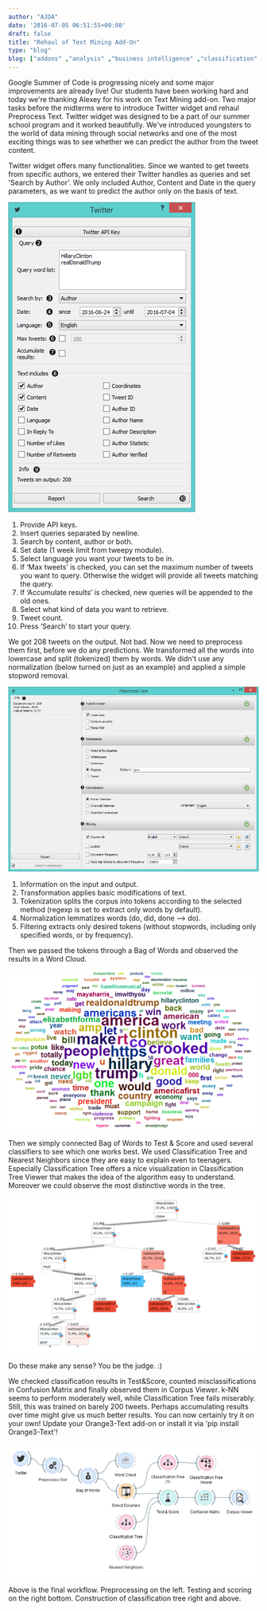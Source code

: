 ```yaml
---
author: "AJDA"
date: '2016-07-05 06:51:55+00:00'
draft: false
title: "Rehaul of Text Mining Add-On"
type: "blog"
blog: ["addons" ,"analysis" ,"business intelligence" ,"classification" ,"examples"  ,"orange3" ,"preprocessing" ,"text mining" ]
---
```


Google Summer of Code is progressing nicely and some major improvements are already live! Our students have been working hard and today we're thanking Alexey for his work on Text Mining add-on. Two major tasks before the midterms were to introduce Twitter widget and rehaul Preprocess Text. Twitter widget was designed to be a part of our summer school program and it worked beautifully. We've introduced youngsters to the world of data mining through social networks and one of the most exciting things was to see whether we can predict the author from the tweet content.

Twitter widget offers many functionalities. Since we wanted to get tweets from specific authors, we entered their Twitter handles as queries and set 'Search by Author'. We only included Author, Content and Date in the query parameters, as we want to predict the author only on the basis of text.


![](Twitter1-stamped-1.png)



1. Provide API keys.
2. Insert queries separated by newline.
3. Search by content, author or both.
4. Set date (1 week limit from tweepy module).
5. Select language you want your tweets to be in.
6. If ‘Max tweets’ is checked, you can set the maximum number of tweets you want to query. Otherwise the widget will provide all tweets matching the query.
7. If ‘Accumulate results’ is checked, new queries will be appended to the old ones.
8. Select what kind of data you want to retrieve.
9. Tweet count.
10. Press ‘Search’ to start your query.


We got 208 tweets on the output. Not bad. Now we need to preprocess them first, before we do any predictions. We transformed all the words into lowercase and split (tokenized) them by words. We didn't use any normalization (below turned on just as an example) and applied a simple stopword removal.

![](PreprocessText1-stamped.png)

1. Information on the input and output.
2. Transformation applies basic modifications of text.
3. Tokenization splits the corpus into tokens according to the selected method (regexp is set to extract only words by default).
4. Normalization lemmatizes words (do, did, done –> do).
5. Filtering extracts only desired tokens (without stopwords, including only specified words, or by frequency).

Then we passed the tokens through a Bag of Words and observed the results in a Word Cloud.

![](wordcloud-twitter-1.png)

Then we simply connected Bag of Words to Test & Score and used several classifiers to see which one works best. We used Classification Tree and Nearest Neighbors since they are easy to explain even to teenagers. Especially Classification Tree offers a nice visualization in Classification Tree Viewer that makes the idea of the algorithm easy to understand. Moreover we could observe the most distinctive words in the tree.

![](classtree1.png)

Do these make any sense? You be the judge. :)

We checked classification results in Test&Score, counted misclassifications in Confusion Matrix and finally observed them in Corpus Viewer. k-NN seems to perform moderately well, while Classification Tree fails miserably. Still, this was trained on barely 200 tweets. Perhaps accumulating results over time might give us much better results. You can now certainly try it on your own! Update your Orange3-Text add-on or install it via 'pip install Orange3-Text'!

![](schema-twittet-preprocess.png)

Above is the final workflow. Preprocessing on the left. Testing and scoring on the right bottom. Construction of classification tree right and above.
